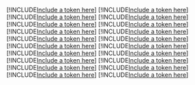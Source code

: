 [!INCLUDE[Include a token here](refs1545190729299/r1.md)]
[!INCLUDE[Include a token here](refs1545190729299/r2.md)]
[!INCLUDE[Include a token here](refs1545190729299/r3.md)]
[!INCLUDE[Include a token here](refs1545190729299/r4.md)]
[!INCLUDE[Include a token here](refs1545190729299/r5.md)]
[!INCLUDE[Include a token here](refs1545190729299/r6.md)]
[!INCLUDE[Include a token here](refs1545190729299/r7.md)]
[!INCLUDE[Include a token here](refs1545190729299/r8.md)]
[!INCLUDE[Include a token here](refs1545190729299/r9.md)]
[!INCLUDE[Include a token here](refs1545190729299/r10.md)]
[!INCLUDE[Include a token here](refs1545190729299/r11.md)]
[!INCLUDE[Include a token here](refs1545190729299/r12.md)]
[!INCLUDE[Include a token here](refs1545190729299/r13.md)]
[!INCLUDE[Include a token here](refs1545190729299/r14.md)]
[!INCLUDE[Include a token here](refs1545190729299/r15-1.md)]
[!INCLUDE[Include a token here](refs1545190729299/r16-1.md)]
[!INCLUDE[Include a token here](refs1545190729299/r17-1.md)]
[!INCLUDE[Include a token here](refs1545190729299/r18-1.md)]
[!INCLUDE[Include a token here](refs1545190729299/r19.md)]
[!INCLUDE[Include a token here](refs1545190729299/r20.md)]
